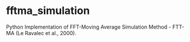 # fftma_simulation
Python Implementation of  FFT-Moving Average Simulation Method - FTT-MA (Le Ravalec et al., 2000). 

